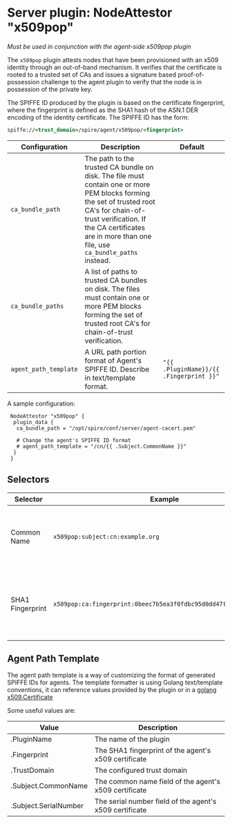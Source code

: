 # Server plugin: NodeAttestor "x509pop"

*Must be used in conjunction with the agent-side x509pop plugin*

The `x509pop` plugin attests nodes that have been provisioned with an x509
identity through an out-of-band mechanism. It verifies that the certificate is
rooted to a trusted set of CAs and issues a signature based proof-of-possession
challenge to the agent plugin to verify that the node is in possession of the
private key.

The SPIFFE ID produced by the plugin is based on the certificate fingerprint,
where the fingerprint is defined as the SHA1 hash of the ASN.1 DER encoding of
the identity certificate. The SPIFFE ID has the form:

```xml
spiffe://<trust_domain>/spire/agent/x509pop/<fingerprint>
```

| Configuration         | Description                                                                                                                                                                                                                                    | Default                                 |
|-----------------------|------------------------------------------------------------------------------------------------------------------------------------------------------------------------------------------------------------------------------------------------|-----------------------------------------|
| `ca_bundle_path`      | The path to the trusted CA bundle on disk. The file must contain one or more PEM blocks forming the set of trusted root CA's for chain-of-trust verification. If the CA certificates are in more than one file, use `ca_bundle_paths` instead. |                                         |
| `ca_bundle_paths`     | A list of paths to trusted CA bundles on disk. The files must contain one or more PEM blocks forming the set of trusted root CA's for chain-of-trust verification.                                                                             |                                         |
| `agent_path_template` | A URL path portion format of Agent's SPIFFE ID. Describe in text/template format.                                                                                                                                                              | `"{{ .PluginName}}/{{ .Fingerprint }}"` |

A sample configuration:

```hcl
 NodeAttestor "x509pop" {
  plugin_data {
   ca_bundle_path = "/opt/spire/conf/server/agent-cacert.pem"

   # Change the agent's SPIFFE ID format
   # agent_path_template = "/cn/{{ .Subject.CommonName }}"
  }
 }
```

## Selectors

| Selector         | Example                                                           | Description                                                                              |
|------------------|-------------------------------------------------------------------|------------------------------------------------------------------------------------------|
| Common Name      | `x509pop:subject:cn:example.org`                                  | The Subject's Common Name (see X.500 Distinguished Names)                                |
| SHA1 Fingerprint | `x509pop:ca:fingerprint:0beec7b5ea3f0fdbc95d0dd47f3c5bc275da8a33` | The SHA1 fingerprint as a hex string for each cert in the PoP chain, excluding the leaf. |

## Agent Path Template

The agent path template is a way of customizing the format of generated SPIFFE IDs for agents.
The template formatter is using Golang text/template conventions, it can reference values provided by the plugin or in a [golang x509.Certificate](https://pkg.go.dev/crypto/x509#Certificate)

Some useful values are:

| Value                 | Description                                             |
|-----------------------|---------------------------------------------------------|
| .PluginName           | The name of the plugin                                  |
| .Fingerprint          | The SHA1 fingerprint of the agent's x509 certificate    |
| .TrustDomain          | The configured trust domain                             |
| .Subject.CommonName   | The common name field of the agent's x509 certificate   |
| .Subject.SerialNumber | The serial number field of the agent's x509 certificate |
